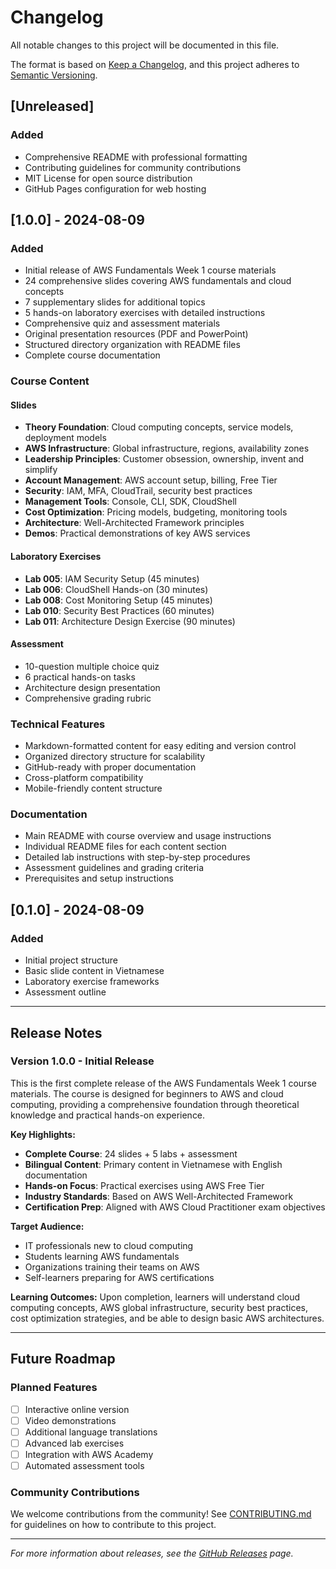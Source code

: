 # Changelog

All notable changes to this project will be documented in this file.

The format is based on [Keep a Changelog](https://keepachangelog.com/en/1.0.0/),
and this project adheres to [Semantic Versioning](https://semver.org/spec/v2.0.0.html).

## [Unreleased]

### Added
- Comprehensive README with professional formatting
- Contributing guidelines for community contributions
- MIT License for open source distribution
- GitHub Pages configuration for web hosting

## [1.0.0] - 2024-08-09

### Added
- Initial release of AWS Fundamentals Week 1 course materials
- 24 comprehensive slides covering AWS fundamentals and cloud concepts
- 7 supplementary slides for additional topics
- 5 hands-on laboratory exercises with detailed instructions
- Comprehensive quiz and assessment materials
- Original presentation resources (PDF and PowerPoint)
- Structured directory organization with README files
- Complete course documentation

### Course Content
#### Slides
- **Theory Foundation**: Cloud computing concepts, service models, deployment models
- **AWS Infrastructure**: Global infrastructure, regions, availability zones
- **Leadership Principles**: Customer obsession, ownership, invent and simplify
- **Account Management**: AWS account setup, billing, Free Tier
- **Security**: IAM, MFA, CloudTrail, security best practices
- **Management Tools**: Console, CLI, SDK, CloudShell
- **Cost Optimization**: Pricing models, budgeting, monitoring tools
- **Architecture**: Well-Architected Framework principles
- **Demos**: Practical demonstrations of key AWS services

#### Laboratory Exercises
- **Lab 005**: IAM Security Setup (45 minutes)
- **Lab 006**: CloudShell Hands-on (30 minutes)
- **Lab 008**: Cost Monitoring Setup (45 minutes)
- **Lab 010**: Security Best Practices (60 minutes)
- **Lab 011**: Architecture Design Exercise (90 minutes)

#### Assessment
- 10-question multiple choice quiz
- 6 practical hands-on tasks
- Architecture design presentation
- Comprehensive grading rubric

### Technical Features
- Markdown-formatted content for easy editing and version control
- Organized directory structure for scalability
- GitHub-ready with proper documentation
- Cross-platform compatibility
- Mobile-friendly content structure

### Documentation
- Main README with course overview and usage instructions
- Individual README files for each content section
- Detailed lab instructions with step-by-step procedures
- Assessment guidelines and grading criteria
- Prerequisites and setup instructions

## [0.1.0] - 2024-08-09

### Added
- Initial project structure
- Basic slide content in Vietnamese
- Laboratory exercise frameworks
- Assessment outline

---

## Release Notes

### Version 1.0.0 - Initial Release

This is the first complete release of the AWS Fundamentals Week 1 course materials. The course is designed for beginners to AWS and cloud computing, providing a comprehensive foundation through theoretical knowledge and practical hands-on experience.

**Key Highlights:**
- **Complete Course**: 24 slides + 5 labs + assessment
- **Bilingual Content**: Primary content in Vietnamese with English documentation
- **Hands-on Focus**: Practical exercises using AWS Free Tier
- **Industry Standards**: Based on AWS Well-Architected Framework
- **Certification Prep**: Aligned with AWS Cloud Practitioner exam objectives

**Target Audience:**
- IT professionals new to cloud computing
- Students learning AWS fundamentals
- Organizations training their teams on AWS
- Self-learners preparing for AWS certifications

**Learning Outcomes:**
Upon completion, learners will understand cloud computing concepts, AWS global infrastructure, security best practices, cost optimization strategies, and be able to design basic AWS architectures.

---

## Future Roadmap

### Planned Features
- [ ] Interactive online version
- [ ] Video demonstrations
- [ ] Additional language translations
- [ ] Advanced lab exercises
- [ ] Integration with AWS Academy
- [ ] Automated assessment tools

### Community Contributions
We welcome contributions from the community! See [CONTRIBUTING.md](CONTRIBUTING.md) for guidelines on how to contribute to this project.

---

*For more information about releases, see the [GitHub Releases](https://github.com/vanhoangkha/Week-1/releases) page.*
